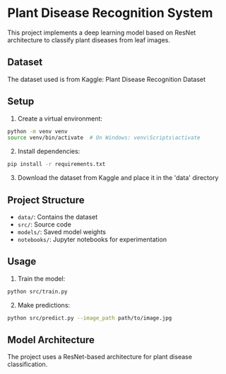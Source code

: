 # Plant Disease Recognition System

This project implements a deep learning model based on ResNet architecture to classify plant diseases from leaf images.

## Dataset
The dataset used is from Kaggle: Plant Disease Recognition Dataset

## Setup
1. Create a virtual environment:
```bash
python -m venv venv
source venv/bin/activate  # On Windows: venv\Scripts\activate
```

2. Install dependencies:
```bash
pip install -r requirements.txt
```

3. Download the dataset from Kaggle and place it in the 'data' directory

## Project Structure
- `data/`: Contains the dataset
- `src/`: Source code
- `models/`: Saved model weights
- `notebooks/`: Jupyter notebooks for experimentation

## Usage
1. Train the model:
```bash
python src/train.py
```

2. Make predictions:
```bash
python src/predict.py --image_path path/to/image.jpg
```

## Model Architecture
The project uses a ResNet-based architecture for plant disease classification.

